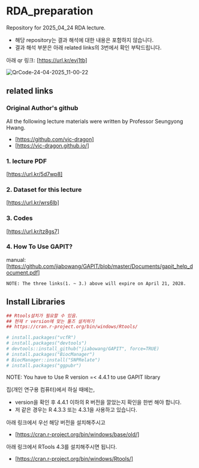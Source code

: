 # RDA_preparation
Repository for 2025_04_24 RDA lecture.
* 해당 repository는 결과 해석에 대한 내용은 포함하지 않습니다.
* 결과 해석 부분은 아래 related links의 3번에서 확인 부탁드립니다.

아래 qr 링크: [https://url.kr/evj1tb]

![QrCode-24-04-2025_11-00-22](https://github.com/user-attachments/assets/30c57d4b-bb48-4e29-9a5f-f2f8da5c985b)


## related links   
### Original Author's github   
All the following lecture materials were written by Professor Seungyong Hwang.    
* [https://github.com/vic-dragon]    
* [https://vic-dragon.github.io/]

### 1. lecture PDF  
[https://url.kr/5d7wp8]

### 2. Dataset for this lecture
[https://url.kr/wrs6lb]

### 3. Codes
[https://url.kr/tz8gs7]


### 4. How To Use GAPIT?
manual: [https://github.com/jiabowang/GAPIT/blob/master/Documents/gapit_help_document.pdf]

```
NOTE: The three links(1. ~ 3.) above will expire on April 21, 2028.
```

## Install Libraries
``` r
## Rtools설치가 필요할 수 있음.
## 현재 r version에 맞는 툴즈 설치하기
## https://cran.r-project.org/bin/windows/Rtools/

# install.packages("vcfR")
# install.packages("devtools")
# devtools::install_github("jiabowang/GAPIT", force=TRUE)
# install.packages("BiocManager")
# BiocManager::install("SNPRelate")
# install.packages("ggpubr")
```
NOTE: You have to Use R version =< 4.4.1 to use GAPIT library   

집(개인 연구용 컴퓨터)에서 하실 때에는, 
* version을 확인 후 4.4.1 이하의 R 버전을 깔았는지 확인을 한번 해야 합니다.
* 저 같은 경우는 R 4.3.3 또는 4.3.1을 사용하고 있습니다.

아래 링크에서 우선 해당 버전을 설치해주시고
* [https://cran.r-project.org/bin/windows/base/old/]

아래 링크에서 RTools 4.3를 설치해주시면 됩니다.
* [https://cran.r-project.org/bin/windows/Rtools/]


